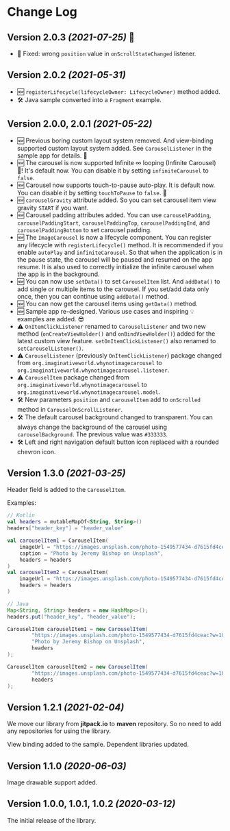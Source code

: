 Change Log
==========

## Version 2.0.3 *(2021-07-25)* 🚀

* 🐞 Fixed: wrong `position` value in `onScrollStateChanged` listener.

## Version 2.0.2 *(2021-05-31)*

* 🆕 `registerLifecycle(lifecycleOwner: LifecycleOwner)` method added.
* 🛠️ Java sample converted into a `Fragment` example.

## Version 2.0.0, 2.0.1 *(2021-05-22)*

* 🆕 Previous boring custom layout system removed. And view-binding supported custom layout system added. See `CarouselListener` in the sample app for details. 🎉
* 🆕 The carousel is now supported Infinite ∞ looping (Infinite Carousel) 🥳! It's default now. You can disable it by setting `infiniteCarousel` to `false`.
* 🆕 Carousel now supports touch-to-pause auto-play. It is default now. You can disable it by setting `touchToPause` to `false`. 🎊
* 🆕 `carouselGravity` attribute added. So you can set carousel item view gravity `START` if you want.
* 🆕 Carousel padding attributes added. You can use `carouselPadding`, `carouselPaddingStart`, `carouselPaddingTop`, `carouselPaddingEnd`, and `carouselPaddingBottom` to set carousel padding.
* 🆕 The `ImageCarousel` is now a lifecycle component. You can register any lifecycle with `registerLifecycle()` method. It is recommended if you enable `autoPlay` and `infiniteCarousel`. So that when the application is in the pause state, the carousel will be paused and resumed on the app resume. It is also used to correctly initialize the infinite carousel when the app is in the background.
* 🆕 You can now use `setData()` to set `CarouselItem` list. And `addData()` to add single or multiple items to the carousel. If you set/add data only once, then you can continue using `addData()` method.
* 🆕 You can now get the carousel items using `getData()` method.
* 🆕 Sample app re-designed. Various use cases and inspiring 💡 examples are added. 😎
* ⚠️ `OnItemClickListener` renamed to `CarouselListener` and two new method (`onCreateViewHolder()` and `onBindViewHolder()`) added for the latest custom view feature. `setOnItemClickListener()` also renamed to `setCarouselListener()`.
* ⚠️ `CarouselListener` (previously `OnItemClickListener`) package changed from `org.imaginativeworld.whynotimagecarousel` to `org.imaginativeworld.whynotimagecarousel.listener`.
* ⚠️ `CarouselItem` package changed from `org.imaginativeworld.whynotimagecarousel` to `org.imaginativeworld.whynotimagecarousel.model`.
* 🛠️ New parameters `position` and `carouselItem` add to `onScrolled` method in  `CarouselOnScrollListener`.
* 🛠️ The default carousel background changed to transparent. You can always change the background of the carousel using `carouselBackground`. The previous value was `#333333`.
* 🛠️ Left and right navigation default button icon replaced with a rounded chevron icon.

## Version 1.3.0 *(2021-03-25)*

Header field is added to the `CarouselItem`.

Examples:

```kotlin
// Kotlin
val headers = mutableMapOf<String, String>()
headers["header_key"] = "header_value"

val carouselItem1 = CarouselItem(
    imageUrl = "https://images.unsplash.com/photo-1549577434-d7615fd4ceac?w=1080",
    caption = "Photo by Jeremy Bishop on Unsplash",
    headers = headers
)
val carouselItem2 = CarouselItem(
    imageUrl = "https://images.unsplash.com/photo-1549577434-d7615fd4ceac?w=1080",
    headers = headers
)
```

```java
// Java
Map<String, String> headers = new HashMap<>();
headers.put("header_key", "header_value");

CarouselItem carouselItem1 = new CarouselItem(
        "https://images.unsplash.com/photo-1549577434-d7615fd4ceac?w=1080",
        "Photo by Jeremy Bishop on Unsplash",
        headers
);

CarouselItem carouselItem2 = new CarouselItem(
        "https://images.unsplash.com/photo-1549577434-d7615fd4ceac?w=1080",
        headers
);
```

## Version 1.2.1 *(2021-02-04)*

We move our library from **jitpack.io** to **maven** repository. So no need to add any repositories for using the library.

View binding added to the sample. Dependent libraries updated.

## Version 1.1.0 *(2020-06-03)*

Image drawable support added.

## Version 1.0.0, 1.0.1, 1.0.2 *(2020-03-12)*

The initial release of the library.